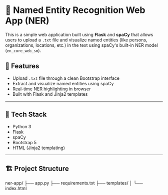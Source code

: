 # 🧠 Named Entity Recognition Web App (NER)

This is a simple web application built using **Flask** and **spaCy** that allows users to upload a `.txt` file and visualize named entities (like persons, organizations, locations, etc.) in the text using spaCy's built-in NER model (`en_core_web_sm`).

## 🚀 Features

- Upload `.txt` file through a clean Bootstrap interface
- Extract and visualize named entities using spaCy
- Real-time NER highlighting in browser
- Built with Flask and Jinja2 templates

---

## 🧰 Tech Stack

- Python 3
- Flask
- spaCy
- Bootstrap 5
- HTML (Jinja2 templating)

---

## 🏗️ Project Structure
ner-app/
├── app.py
├── requirements.txt
├── templates/
│ └── index.html

